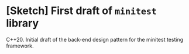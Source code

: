 # [Sketch] First draft of `minitest` library
C++20. Initial draft of the back-end design pattern for the minitest testing framework.